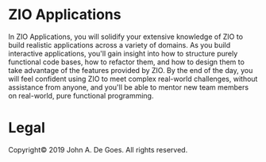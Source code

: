 # ZIO Applications

In ZIO Applications, you will solidify your extensive knowledge of ZIO to build realistic applications across a variety of domains. 
As you build interactive applications, you'll gain insight into how to structure purely functional code bases, 
how to refactor them, and how to design them to take advantage of the features provided by ZIO. By the end of the day, 
you will feel confident using ZIO to meet complex real-world challenges, without assistance from anyone, 
and you'll be able to mentor new team members on real-world, pure functional programming.

# Legal

Copyright&copy; 2019 John A. De Goes. All rights reserved.
